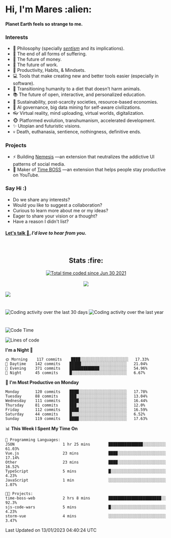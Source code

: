 <h1>Hi, I'm Mares :alien:</h1>

#### Planet Earth feels so strange to me.

### **Interests**

- 🌊 Philosophy (specially [_sentism_][sentismmedium] and its implications).
- 🎯 The end of all forms of suffering.
- 💸 The future of money.
- 💼 The future of work.
- 🧠 Productivity, Habits, & Mindsets.
- 💻 Tools that make creating new and better tools easier (especially in software).
- 🥗 Transitioning humanity to a diet that doesn't harm animals.
- 📚 The future of open, interactive, and personalized education.
- 🌱 Sustainability, post-scarcity societies, resource-based economies.
- 🤖 AI governance, big data mining for self-aware civilizations.
- 👓 Virtual reality, mind uploading, virtual worlds, digitalization.
- 🐵 Platformed evolution, transhumanism, accelerated development.
- ✨ Utopian and futuristic visions.
- 💀 Death, euthanasia, sentience, nothingness, definitive ends.


### **Projects**

- ⚡ Building [Nemesis](https://chrome.google.com/webstore/detail/nemesis-%E2%80%93-humane-design-f/blfbbifgjgikekfochleknjcopefifgo?hl=en) —an extension that neutralizes the addictive UI patterns of social media.
- 💎 Maker of [Time BOSS](https://chrome.google.com/webstore/detail/time-boss/jgdbocfilggfapdpgpnidfaoiddjbiab?hl=en-US) —an extension that helps people stay productive on YouTube.


### **Say Hi :)**

- Do we share any interests?
- Would you like to suggest a collaboration?
- Curious to learn more about me or my ideas?
- Eager to share your vision or a thought?
- Have a reason I didn't list?

#### [Let's talk :wave:.](mailto:mareszhar@gmail.com) _I'd love to hear from you_.

[sentismmedium]: https://medium.com/@mareszhar/born-a-prisoner-a-reflection-about-life-its-struggles-and-a-plan-to-escape-d8566ce9b026

<br>

<h2 align="center">Stats :fire:</h2>

<div align="center">
  <a href="https://wakatime.com/@cfdc0e0d-4860-4b62-9ff0-cb659185525e">
    <img src="https://wakatime.com/badge/user/cfdc0e0d-4860-4b62-9ff0-cb659185525e.svg" alt="Total time coded since Jun 30 2021" />
  </a>
</div>

<br>

<!-- 
Add or remove this: 
&dates=B1AAB3FF 
...or this...
&date_format=M%20j%5B%2C%20Y%5D
from the *streak stats URL below* if they get bugged and aren't updating: 
-->

<div align="center">
  <img src="https://github-readme-streak-stats.herokuapp.com?user=mareszhar&theme=black-ice&hide_border=true&stroke=FFFFFF15&ring=DF8FFE&fire=DF8FFE&currStreakLabel=DF8FFE&background=1A232A&currStreakNum=86FFAB&dates=B1AAB3FF&date_format=M%20j%5B%2C%20Y%5D">
</div>

<br>

<img src="https://activity-graph.herokuapp.com/graph?username=mareszhar&theme=nord&bg_color=00000000&color=979797&line=DF8FFE&point=00000000&area=true&hide_border=true">

<br>

<h1></h1>

<img src="https://wakatime.com/share/@mares/5df0ff02-9c79-41b4-b540-51dc9c65a57b.svg" alt="Coding activity over the last 30 days" />
<img src="https://wakatime.com/share/@mares/ea89ba71-f374-40af-930c-e0655909fe37.svg" alt="Coding activity over the last year" />

<h1></h1>

<!--START_SECTION:waka-->
![Code Time](http://img.shields.io/badge/Code%20Time-633%20hrs%2035%20mins-blue)

![Lines of code](https://img.shields.io/badge/From%20Hello%20World%20I%27ve%20Written-169%20Thousand%20lines%20of%20code-blue)

**I'm a Night 🦉** 

```text
🌞 Morning    117 commits    ████░░░░░░░░░░░░░░░░░░░░░   17.33% 
🌆 Daytime    142 commits    █████░░░░░░░░░░░░░░░░░░░░   21.04% 
🌃 Evening    371 commits    █████████████░░░░░░░░░░░░   54.96% 
🌙 Night      45 commits     █░░░░░░░░░░░░░░░░░░░░░░░░   6.67%

```
📅 **I'm Most Productive on Monday** 

```text
Monday       120 commits    ████░░░░░░░░░░░░░░░░░░░░░   17.78% 
Tuesday      88 commits     ███░░░░░░░░░░░░░░░░░░░░░░   13.04% 
Wednesday    111 commits    ████░░░░░░░░░░░░░░░░░░░░░   16.44% 
Thursday     81 commits     ███░░░░░░░░░░░░░░░░░░░░░░   12.0% 
Friday       112 commits    ████░░░░░░░░░░░░░░░░░░░░░   16.59% 
Saturday     44 commits     █░░░░░░░░░░░░░░░░░░░░░░░░   6.52% 
Sunday       119 commits    ████░░░░░░░░░░░░░░░░░░░░░   17.63%

```


📊 **This Week I Spent My Time On** 

```text
💬 Programming Languages: 
JSON                     1 hr 25 mins        ███████████████░░░░░░░░░░   61.03% 
Vue.js                   23 mins             ████░░░░░░░░░░░░░░░░░░░░░   17.14% 
Other                    23 mins             ████░░░░░░░░░░░░░░░░░░░░░   16.52% 
TypeScript               5 mins              █░░░░░░░░░░░░░░░░░░░░░░░░   4.23% 
JavaScript               1 min               ░░░░░░░░░░░░░░░░░░░░░░░░░   1.07%

🐱‍💻 Projects: 
time-boss-web            2 hrs 8 mins        ███████████████████████░░   92.3% 
sjs-code-wars            5 mins              █░░░░░░░░░░░░░░░░░░░░░░░░   4.23% 
storm-vue                4 mins              ░░░░░░░░░░░░░░░░░░░░░░░░░   3.47%

```


 Last Updated on 13/01/2023 04:40:24 UTC
<!--END_SECTION:waka-->
